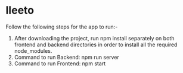 # Ileeto

Follow the following steps for the app to run:-
1. After downloading the project, run npm install separately on both frontend and backend directories in order to install all the required node_modules.
2. Command to run Backend: npm run server
3. Command to run Frontend: npm start
